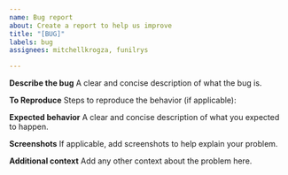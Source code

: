```yaml
---
name: Bug report
about: Create a report to help us improve
title: "[BUG]"
labels: bug
assignees: mitchellkrogza, funilrys

---
```


**Describe the bug**
A clear and concise description of what the bug is.

**To Reproduce**
Steps to reproduce the behavior (if applicable):

**Expected behavior**
A clear and concise description of what you expected to happen.

**Screenshots**
If applicable, add screenshots to help explain your problem.

**Additional context**
Add any other context about the problem here.
